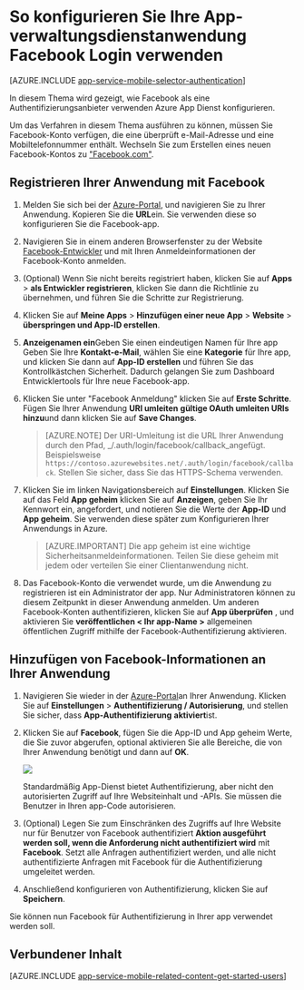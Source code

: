 <properties
    pageTitle="So konfigurieren Sie die Facebook-Authentifizierung für Ihre App Services-Anwendung"
    description="Informationen Sie zum Konfigurieren der Facebook-Authentifizierung für Ihre App Services-Anwendung."
    services="app-service"
    documentationCenter=""
    authors="mattchenderson"
    manager="erikre"
    editor=""/>

<tags
    ms.service="app-service-mobile"
    ms.workload="mobile"
    ms.tgt_pltfrm="na"
    ms.devlang="multiple"
    ms.topic="article"
    ms.date="10/01/2016"
    ms.author="mahender"/>

# <a name="how-to-configure-your-app-service-application-to-use-facebook-login"></a>So konfigurieren Sie Ihre App-verwaltungsdienstanwendung Facebook Login verwenden

[AZURE.INCLUDE [app-service-mobile-selector-authentication](../../includes/app-service-mobile-selector-authentication.md)]

In diesem Thema wird gezeigt, wie Facebook als eine Authentifizierungsanbieter verwenden Azure App Dienst konfigurieren.

Um das Verfahren in diesem Thema ausführen zu können, müssen Sie Facebook-Konto verfügen, die eine überprüft e-Mail-Adresse und eine Mobiltelefonnummer enthält. Wechseln Sie zum Erstellen eines neuen Facebook-Kontos zu ["Facebook.com"].

## <a name="register"> </a>Registrieren Ihrer Anwendung mit Facebook

1. Melden Sie sich bei der [Azure-Portal], und navigieren Sie zu Ihrer Anwendung. Kopieren Sie die **URL**ein. Sie verwenden diese so konfigurieren Sie die Facebook-app.

2. Navigieren Sie in einem anderen Browserfenster zu der Website [Facebook-Entwickler] und mit Ihren Anmeldeinformationen der Facebook-Konto anmelden.

3. (Optional) Wenn Sie nicht bereits registriert haben, klicken Sie auf **Apps** > **als Entwickler registrieren**, klicken Sie dann die Richtlinie zu übernehmen, und führen Sie die Schritte zur Registrierung.

4. Klicken Sie auf **Meine Apps** > **Hinzufügen einer neue App** > **Website** > **überspringen und App-ID erstellen**. 

5. **Anzeigenamen ein**Geben Sie einen eindeutigen Namen für Ihre app Geben Sie Ihre **Kontakt-e-Mail**, wählen Sie eine **Kategorie** für Ihre app, und klicken Sie dann auf **App-ID erstellen** und führen Sie das Kontrollkästchen Sicherheit. Dadurch gelangen Sie zum Dashboard Entwicklertools für Ihre neue Facebook-app.

6. Klicken Sie unter "Facebook Anmeldung" klicken Sie auf **Erste Schritte**. Fügen Sie Ihrer Anwendung **URI umleiten** **gültige OAuth umleiten URIs hinzu**und dann klicken Sie auf **Save Changes**. 

    > [AZURE.NOTE] Der URI-Umleitung ist die URL Ihrer Anwendung durch den Pfad, _/.auth/login/facebook/callback_angefügt. Beispielsweise `https://contoso.azurewebsites.net/.auth/login/facebook/callback`. Stellen Sie sicher, dass Sie das HTTPS-Schema verwenden.

6. Klicken Sie im linken Navigationsbereich auf **Einstellungen**. Klicken Sie auf das Feld **App geheim** klicken Sie auf **Anzeigen**, geben Sie Ihr Kennwort ein, angefordert, und notieren Sie die Werte der **App-ID** und **App geheim**. Sie verwenden diese später zum Konfigurieren Ihrer Anwendungs in Azure.

    > [AZURE.IMPORTANT] Die app geheim ist eine wichtige Sicherheitsanmeldeinformationen. Teilen Sie diese geheim mit jedem oder verteilen Sie einer Clientanwendung nicht.

7. Das Facebook-Konto die verwendet wurde, um die Anwendung zu registrieren ist ein Administrator der app. Nur Administratoren können zu diesem Zeitpunkt in dieser Anwendung anmelden. Um anderen Facebook-Konten authentifizieren, klicken Sie auf **App überprüfen** , und aktivieren Sie **veröffentlichen < Ihr app-Name >** allgemeinen öffentlichen Zugriff mithilfe der Facebook-Authentifizierung aktivieren.

## <a name="secrets"> </a>Hinzufügen von Facebook-Informationen an Ihrer Anwendung

1. Navigieren Sie wieder in der [Azure-Portal]an Ihrer Anwendung. Klicken Sie auf **Einstellungen** > **Authentifizierung / Autorisierung**, und stellen Sie sicher, dass **App-Authentifizierung** **aktiviert**ist.

2. Klicken Sie auf **Facebook**, fügen Sie die App-ID und App geheim Werte, die Sie zuvor abgerufen, optional aktivieren Sie alle Bereiche, die von Ihrer Anwendung benötigt und dann auf **OK**.

    ![][0]

    Standardmäßig App-Dienst bietet Authentifizierung, aber nicht den autorisierten Zugriff auf Ihre Websiteinhalt und -APIs. Sie müssen die Benutzer in Ihren app-Code autorisieren.

3. (Optional) Legen Sie zum Einschränken des Zugriffs auf Ihre Website nur für Benutzer von Facebook authentifiziert **Aktion ausgeführt werden soll, wenn die Anforderung nicht authentifiziert wird** mit **Facebook**. Setzt alle Anfragen authentifiziert werden, und alle nicht authentifizierte Anfragen mit Facebook für die Authentifizierung umgeleitet werden.

4. Anschließend konfigurieren von Authentifizierung, klicken Sie auf **Speichern**.

Sie können nun Facebook für Authentifizierung in Ihrer app verwendet werden soll.

## <a name="related-content"> </a>Verbundener Inhalt

[AZURE.INCLUDE [app-service-mobile-related-content-get-started-users](../../includes/app-service-mobile-related-content-get-started-users.md)]

<!-- Images. -->
[0]: ./media/app-service-mobile-how-to-configure-facebook-authentication/mobile-app-facebook-settings.png

<!-- URLs. -->
[Facebook-Entwickler]: http://go.microsoft.com/fwlink/p/?LinkId=268286
["Facebook.com"]: http://go.microsoft.com/fwlink/p/?LinkId=268285
[Get started with authentication]: /en-us/develop/mobile/tutorials/get-started-with-users-dotnet/
[Azure-portal]: https://portal.azure.com/
